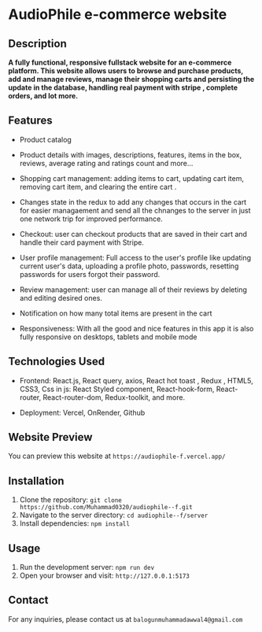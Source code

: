 # AudioPhile e-commerce website

## Description

**A fully functional, responsive fullstack website for an e-commerce platform. This website allows users to browse and purchase products, add and manage reviews, manage their shopping carts and persisting the update in the database, handling real payment with stripe , complete orders, and lot more.**

## Features

- Product catalog
- Product details with images, descriptions, features, items in the box, reviews, average rating and ratings count and more...
- Shopping cart management: adding items to cart, updating cart item, removing cart item, and clearing the entire cart .
- Changes state in the redux to add any changes that occurs in the cart for easier managaement and send all the chnanges to the server in just one network trip for improved performance.
- Checkout: user can checkout products that are saved in their cart and handle their card payment with Stripe.
- User profile management: Full access to the user's profile like updating current user's data, uploading a profile photo, passwords, resetting passwords for users forgot their password.

- Review management: user can manage all of their reviews by deleting and editing desired ones.

- Notification on how many total items are present in the cart
- Responsiveness: With all the good and nice features in this app it is also fully responsive on desktops, tablets and mobile mode

## Technologies Used

- Frontend: React.js, React query, axios, React hot toast , Redux , HTML5, CSS3, Css in js: React Styled component, React-hook-form, React-router, React-router-dom, Redux-toolkit, and more.

- Deployment: Vercel, OnRender, Github

## Website Preview

You can preview this website at `https://audiophile-f.vercel.app/`

## Installation

1. Clone the repository: `git clone https://github.com/Muhammad0320/audiophile--f.git`
2. Navigate to the server directory: `cd audiophile--f/server`
3. Install dependencies: `npm install`

## Usage

1. Run the development server: `npm run dev`
2. Open your browser and visit: `http://127.0.0.1:5173`

## Contact

For any inquiries, please contact us at `balogunmuhammadawwal4@gmail.com`

